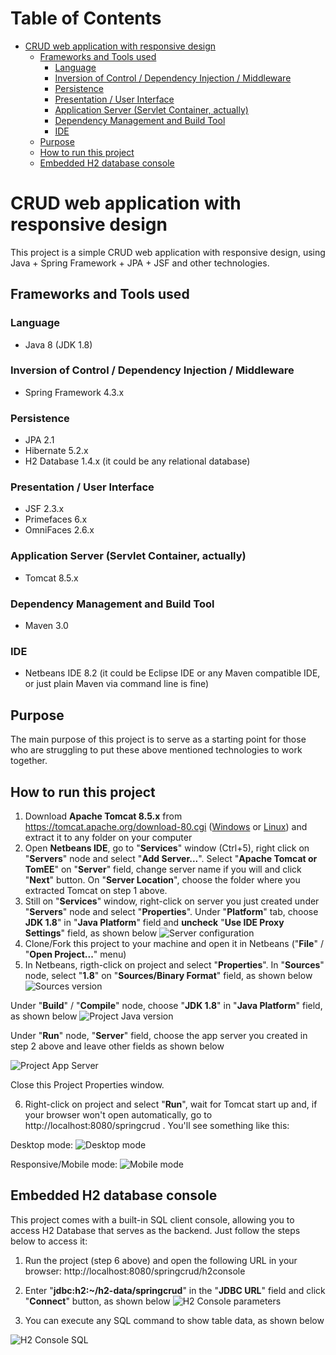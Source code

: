 Table of Contents
=================
   * [CRUD web application with responsive design](#crud-web-application-with-responsive-design)
      * [Frameworks and Tools used](#frameworks-and-tools-used)
         * [Language](#language)
         * [Inversion of Control / Dependency Injection / Middleware](#inversion-of-control--dependency-injection--middleware)
         * [Persistence](#persistence)
         * [Presentation / User Interface](#presentation--user-interface)
         * [Application Server (Servlet Container, actually)](#application-server-servlet-container-actually)
         * [Dependency Management and Build Tool](#dependency-management-and-build-tool)
         * [IDE](#ide)
      * [Purpose](#purpose)
      * [How to run this project](#how-to-run-this-project)
      * [Embedded H2 database console](#embedded-h2-database-console)


# CRUD web application with responsive design
This project is a simple CRUD web application with responsive design, using Java + Spring Framework + JPA + JSF and other technologies.

## Frameworks and Tools used
### Language
* Java 8 (JDK 1.8)
### Inversion of Control / Dependency Injection / Middleware
* Spring Framework 4.3.x
### Persistence
* JPA 2.1
* Hibernate 5.2.x
* H2 Database 1.4.x (it could be any relational database)
### Presentation / User Interface
* JSF 2.3.x
* Primefaces 6.x
* OmniFaces 2.6.x
### Application Server (Servlet Container, actually)
* Tomcat 8.5.x
### Dependency Management and Build Tool
* Maven 3.0
### IDE
* Netbeans IDE 8.2 (it could be Eclipse IDE or any Maven compatible IDE, or just plain Maven via command line is fine)

## Purpose
The main purpose of this project is to serve as a starting point for those who are struggling to put these above mentioned technologies to work together.

## How to run this project
1. Download **Apache Tomcat 8.5.x** from https://tomcat.apache.org/download-80.cgi ([Windows](https://archive.apache.org/dist/tomcat/tomcat-8/v8.5.28/bin/apache-tomcat-8.5.28.zip) or [Linux](https://archive.apache.org/dist/tomcat/tomcat-8/v8.5.28/bin/apache-tomcat-8.5.28.tar.gz)) and extract it to any folder on your computer
2. Open **Netbeans IDE**, go to "**Services**" window (Ctrl+5), right click on "**Servers**" node and select "**Add Server...**". Select "**Apache Tomcat or TomEE**" on "**Server**" field, change server name if you will and click "**Next**" button. On "**Server Location**", choose the folder where you extracted Tomcat on step 1 above.
3. Still on "**Services**" window, right-click on server you just created under "**Servers**" node and select "**Properties**". Under "**Platform**" tab, choose **JDK 1.8**" in "**Java Platform**" field and **uncheck** "**Use IDE Proxy Settings**" field, as shown below
![Server configuration](how-to-configure/00-configure-app-server.png)
4. Clone/Fork this project to your machine and open it in Netbeans ("**File**" / "**Open Project...**" menu)
5. In Netbeans, rigth-click on project and select "**Properties**". In "**Sources**" node, select "**1.8**" on "**Sources/Binary Format**" field, as shown below
![Sources version](how-to-configure/01-java-sources-version.png)

Under "**Build**" / "**Compile**" node, choose "**JDK 1.8**" in "**Java Platform**" field, as shown below
![Project Java version](how-to-configure/03-java-platform.png)

Under "**Run**" node, "**Server**" field, choose the app server you created in step 2 above and leave other fields as shown below

![Project App Server](how-to-configure/02-app-server-2.png)

Close this Project Properties window.

6. Right-click on project and select "**Run**", wait for Tomcat start up and, if your browser won't open automatically, go to http://localhost:8080/springcrud . You'll see something like this:

Desktop mode:
![Desktop mode](how-to-configure/04-desktop-mode.png)

Responsive/Mobile mode:
![Mobile mode](how-to-configure/05-responsive-mode.png)

## Embedded H2 database console
This project comes with a built-in SQL client console, allowing you to access H2 Database that serves as the backend. Just follow the steps below to access it:
1. Run the project (step 6 above) and open the following URL in your browser: http://localhost:8080/springcrud/h2console
2. Enter "**jdbc:h2:~/h2-data/springcrud**" in the "**JDBC URL**" field and click "**Connect**" button, as shown below
![H2 Console parameters](how-to-configure/06-h2-console.png)

3. You can execute any SQL command to show table data, as shown below

![H2 Console SQL](how-to-configure/07-h2-console.png)



